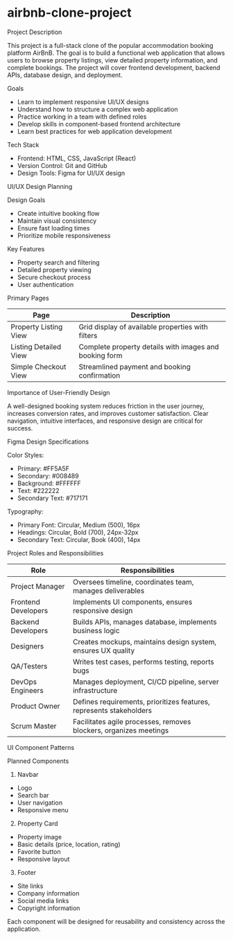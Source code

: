 # airbnb-clone-project

Project Description

This project is a full-stack clone of the popular accommodation booking platform AirBnB. The goal is to build a functional web application that allows users to browse property listings, view detailed property information, and complete bookings. The project will cover frontend development, backend APIs, database design, and deployment.

Goals
* Learn to implement responsive UI/UX designs
* Understand how to structure a complex web application
* Practice working in a team with defined roles
* Develop skills in component-based frontend architecture
* Learn best practices for web application development

Tech Stack
* Frontend: HTML, CSS, JavaScript (React)
* Version Control: Git and GitHub
* Design Tools: Figma for UI/UX design

UI/UX Design Planning

Design Goals
* Create intuitive booking flow
* Maintain visual consistency
* Ensure fast loading times
* Prioritize mobile responsiveness

Key Features
* Property search and filtering
* Detailed property viewing
* Secure checkout process
* User authentication

Primary Pages

|Page | Description |
| ---  | --- |
| Property Listing View  | Grid display of available properties with filters |
| Listing Detailed View  | Complete property details with images and booking form |
| Simple Checkout View   | Streamlined payment and booking confirmation |

Importance of User-Friendly Design

A well-designed booking system reduces friction in the user journey, increases conversion rates, and improves customer satisfaction. Clear navigation, intuitive interfaces, and responsive design are critical for success.

Figma Design Specifications

Color Styles:

* Primary: #FF5A5F
* Secondary: #008489
* Background: #FFFFFF
* Text: #222222
* Secondary Text: #717171

Typography:

* Primary Font: Circular, Medium (500), 16px
* Headings: Circular, Bold (700), 24px-32px
* Secondary Text: Circular, Book (400), 14px

Project Roles and Responsibilities

| Role	| Responsibilities |
| --- | --- |
| Project Manager	| Oversees timeline, coordinates team, manages deliverables |
| Frontend Developers	| Implements UI components, ensures responsive design |
| Backend Developers	| Builds APIs, manages database, implements business logic |
| Designers	| Creates mockups, maintains design system, ensures UX quality |
| QA/Testers	| Writes test cases, performs testing, reports bugs |
| DevOps Engineers	| Manages deployment, CI/CD pipeline, server infrastructure |
| Product Owner	| Defines requirements, prioritizes features, represents stakeholders |
| Scrum Master	| Facilitates agile processes, removes blockers, organizes meetings |

UI Component Patterns

Planned Components
  1. Navbar
   * Logo
   * Search bar
   * User navigation
   * Responsive menu
    
  2. Property Card
   * Property image
   * Basic details (price, location, rating)
   * Favorite button
   * Responsive layout
    
  3. Footer
   * Site links
   * Company information
   * Social media links
   * Copyright information

Each component will be designed for reusability and consistency across the application.
